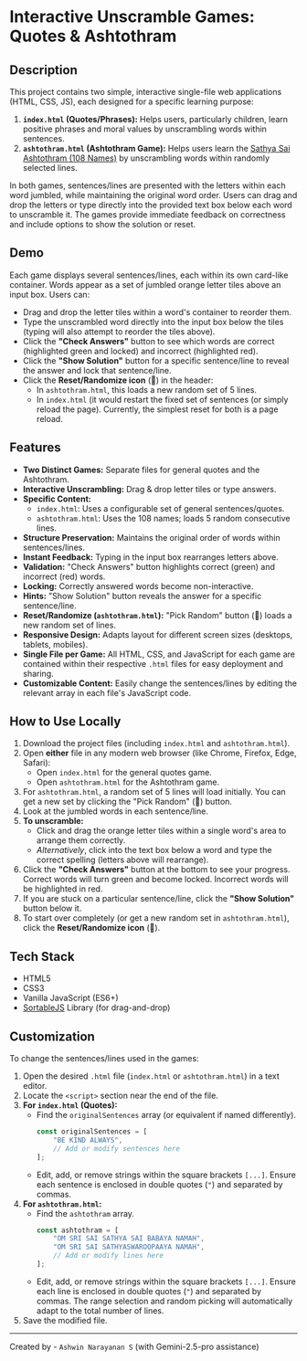 # Interactive Unscramble Games: Quotes & Ashtothram

## Description

This project contains two simple, interactive single-file web applications (HTML, CSS, JS), each designed for a specific learning purpose:

1.  **`index.html` (Quotes/Phrases):** Helps users, particularly children, learn positive phrases and moral values by unscrambling words within sentences.
2.  **`ashtothram.html` (Ashtothram Game):** Helps users learn the [Sathya Sai Ashtothram (108 Names)](https://sairhythms.sathyasai.org/song/ashtothram-108-names-bhagawan-sathya-sai-baba) by unscrambling words within randomly selected lines.

In both games, sentences/lines are presented with the letters within each word jumbled, while maintaining the original word order. Users can drag and drop the letters or type directly into the provided text box below each word to unscramble it. The games provide immediate feedback on correctness and include options to show the solution or reset.

## Demo

Each game displays several sentences/lines, each within its own card-like container. Words appear as a set of jumbled orange letter tiles above an input box. Users can:

-   Drag and drop the letter tiles within a word's container to reorder them.
-   Type the unscrambled word directly into the input box below the tiles (typing will also attempt to reorder the tiles above).
-   Click the **"Check Answers"** button to see which words are correct (highlighted green and locked) and incorrect (highlighted red).
-   Click the **"Show Solution"** button for a specific sentence/line to reveal the answer and lock that sentence/line.
-   Click the **Reset/Randomize icon** (🔄) in the header:
    -   In `ashtothram.html`, this loads a new random set of 5 lines.
    -   In `index.html` (it would restart the fixed set of sentences (or simply reload the page). Currently, the simplest reset for both is a page reload.

## Features

-   **Two Distinct Games:** Separate files for general quotes and the Ashtothram.
-   **Interactive Unscrambling:** Drag & drop letter tiles or type answers.
-   **Specific Content:**
    -   `index.html`: Uses a configurable set of general sentences/quotes.
    -   `ashtothram.html`: Uses the 108 names; loads 5 random consecutive lines.
-   **Structure Preservation:** Maintains the original order of words within sentences/lines.
-   **Instant Feedback:** Typing in the input box rearranges letters above.
-   **Validation:** "Check Answers" button highlights correct (green) and incorrect (red) words.
-   **Locking:** Correctly answered words become non-interactive.
-   **Hints:** "Show Solution" button reveals the answer for a specific sentence/line.
-   **Reset/Randomize (`ashtothram.html`):** "Pick Random" button (🔄) loads a new random set of lines.
-   **Responsive Design:** Adapts layout for different screen sizes (desktops, tablets, mobiles).
-   **Single File per Game:** All HTML, CSS, and JavaScript for each game are contained within their respective `.html` files for easy deployment and sharing.
-   **Customizable Content:** Easily change the sentences/lines by editing the relevant array in each file's JavaScript code.

## How to Use Locally

1.  Download the project files (including `index.html` and `ashtothram.html`).
2.  Open **either** file in any modern web browser (like Chrome, Firefox, Edge, Safari):
    -   Open `index.html` for the general quotes game.
    -   Open `ashtothram.html` for the Ashtothram game.
3.  For `ashtothram.html`, a random set of 5 lines will load initially. You can get a new set by clicking the "Pick Random" (🔄) button.
4.  Look at the jumbled words in each sentence/line.
5.  **To unscramble:**
    -   Click and drag the orange letter tiles within a single word's area to arrange them correctly.
    -   _Alternatively_, click into the text box below a word and type the correct spelling (letters above will rearrange).
6.  Click the **"Check Answers"** button at the bottom to see your progress. Correct words will turn green and become locked. Incorrect words will be highlighted in red.
7.  If you are stuck on a particular sentence/line, click the **"Show Solution"** button below it.
8.  To start over completely (or get a new random set in `ashtothram.html`), click the **Reset/Randomize icon** (🔄).

## Tech Stack

-   HTML5
-   CSS3
-   Vanilla JavaScript (ES6+)
-   [SortableJS](https://github.com/SortableJS/Sortable) Library (for drag-and-drop)

## Customization

To change the sentences/lines used in the games:

1.  Open the desired `.html` file (`index.html` or `ashtothram.html`) in a text editor.
2.  Locate the `<script>` section near the end of the file.
3.  **For `index.html` (Quotes):**
    -   Find the `originalSentences` array (or equivalent if named differently).
        ```javascript
        const originalSentences = [
            "BE KIND ALWAYS",
            // Add or modify sentences here
        ];
        ```
    -   Edit, add, or remove strings within the square brackets `[...]`. Ensure each sentence is enclosed in double quotes (`"`) and separated by commas.
4.  **For `ashtothram.html`:**
    -   Find the `ashtothram` array.
        ```javascript
        const ashtothram = [
            "OM SRI SAI SATHYA SAI BABAYA NAMAH",
            "OM SRI SAI SATHYASWAROOPAAYA NAMAH",
            // Add or modify lines here
        ];
        ```
    -   Edit, add, or remove strings within the square brackets `[...]`. Ensure each line is enclosed in double quotes (`"`) and separated by commas. The range selection and random picking will automatically adapt to the total number of lines.
5.  Save the modified file.

---

Created by - `Ashwin Narayanan S` (with Gemini-2.5-pro assistance)
